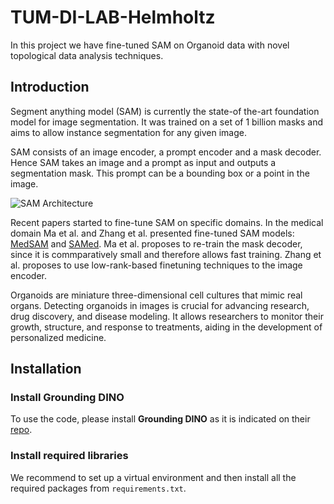 # TUM-DI-LAB-Helmholtz

In this project we have fine-tuned SAM on Organoid data with novel topological data analysis techniques. 

## Introduction

Segment anything model (SAM) is currently the state-of the-art foundation model for image segmentation. It was trained on a set of 1 billion masks and aims to allow instance segmentation for any given image. 

SAM consists of an image encoder, a prompt encoder and a mask decoder. Hence SAM takes an image and a prompt as input and outputs a segmentation mask. This prompt can be a bounding box or a point in the image.

![SAM Architecture](https://github.com/facebookresearch/segment-anything/raw/main/assets/model_diagram.png?raw=true)

Recent papers started to fine-tune SAM on specific domains. In the medical domain Ma et al. and Zhang et al. presented fine-tuned SAM models: [MedSAM](https://arxiv.org/abs/2304.12306) and [SAMed](https://arxiv.org/abs/2304.13785). Ma et al. proposes to re-train the mask decoder, since it is commparatively small and therefore allows fast training. Zhang et al. proposes to use low-rank-based finetuning techniques to the image encoder. 

Organoids are miniature three-dimensional cell cultures that mimic real organs. Detecting organoids in images is crucial for advancing research, drug discovery, and disease modeling. It allows researchers to monitor their growth, structure, and response to treatments, aiding in the development of personalized medicine.

## Installation

### Install Grounding DINO

To use the code, please install **Grounding DINO** as it is indicated on their [repo](https://github.com/IDEA-Research/GroundingDINO/tree/main).

### Install required libraries

We recommend to set up a virtual environment and then install all the required packages from `requirements.txt`.